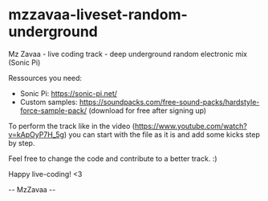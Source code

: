 # mzzavaa-liveset-random-underground
Mz Zavaa - live coding track - deep underground random electronic mix (Sonic Pi)

Ressources you need:
* Sonic Pi: https://sonic-pi.net/
* Custom samples: https://soundpacks.com/free-sound-packs/hardstyle-force-sample-pack/ (download for free after signing up)

To perform the track like in the video (https://www.youtube.com/watch?v=kApOyP7H_5g) you can start with the file as it is and add some kicks step by step.

Feel free to change the code and contribute to a better track. :) 

Happy live-coding! <3

-- MzZavaa --
